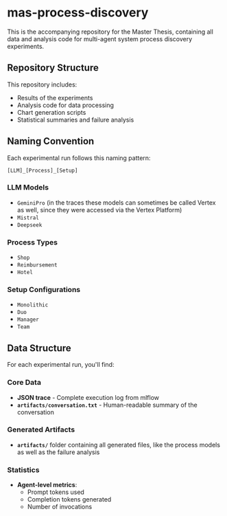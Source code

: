 # mas-process-discovery

This is the accompanying repository for the Master Thesis, containing all data and analysis code for multi-agent system process discovery experiments.

## Repository Structure

This repository includes:
- Results of the experiments
- Analysis code for data processing
- Chart generation scripts
- Statistical summaries and failure analysis

## Naming Convention

Each experimental run follows this naming pattern:
```
[LLM]_[Process]_[Setup]
```

### LLM Models
- `GeminiPro` (in the traces these models can sometimes be called Vertex as well, since they were accessed via the Vertex Platform)
- `Mistral`
- `Deepseek`

### Process Types
- `Shop`
- `Reimbursement`
- `Hotel`

### Setup Configurations
- `Monolithic`
- `Duo`
- `Manager`
- `Team`

## Data Structure

For each experimental run, you'll find:

### Core Data
- **JSON trace** - Complete execution log from mlflow
- **`artifacts/conversation.txt`** - Human-readable summary of the conversation

### Generated Artifacts
- **`artifacts/`** folder containing all generated files, like the process models as well as the failure analysis

### Statistics
- **Agent-level metrics**:
  - Prompt tokens used
  - Completion tokens generated
  - Number of invocations
